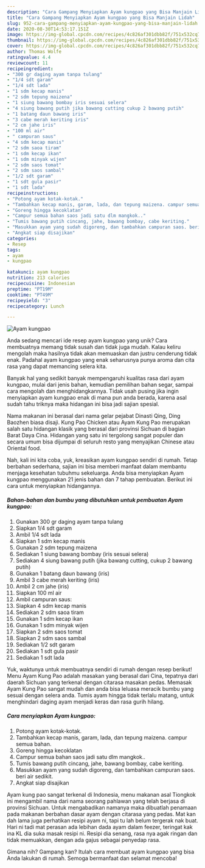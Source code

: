 ```yaml
---
description: "Cara Gampang Menyiapkan Ayam kungpao yang Bisa Manjain Lidah"
title: "Cara Gampang Menyiapkan Ayam kungpao yang Bisa Manjain Lidah"
slug: 952-cara-gampang-menyiapkan-ayam-kungpao-yang-bisa-manjain-lidah
date: 2020-08-30T14:53:17.151Z
image: https://img-global.cpcdn.com/recipes/4c826af301dbb82f/751x532cq70/ayam-kungpao-foto-resep-utama.jpg
thumbnail: https://img-global.cpcdn.com/recipes/4c826af301dbb82f/751x532cq70/ayam-kungpao-foto-resep-utama.jpg
cover: https://img-global.cpcdn.com/recipes/4c826af301dbb82f/751x532cq70/ayam-kungpao-foto-resep-utama.jpg
author: Thomas Wolfe
ratingvalue: 4.4
reviewcount: 11
recipeingredient:
- "300 gr daging ayam tanpa tulang"
- "1/4 sdt garam"
- "1/4 sdt lada"
- "1 sdm kecap manis"
- "2 sdm tepung maizena"
- "1 siung bawang bombay iris sesuai selera"
- "4 siung bawang putih jika bawang cutting cukup 2 bawang putih"
- "1 batang daun bawang iris"
- "3 cabe merah keriting iris"
- "2 cm jahe iris"
- "100 ml air"
- " campuran saus"
- "4 sdm kecap manis"
- "2 sdm saoa tiram"
- "1 sdm kecap ikan"
- "1 sdm minyak wijen"
- "2 sdm saos tomat"
- "2 sdm saos sambal"
- "1/2 sdt garam"
- "1 sdt gula pasir"
- "1 sdt lada"
recipeinstructions:
- "Potong ayam kotak-kotak."
- "Tambahkan kecap manis, garam, lada, dan tepung maizena. campur semua bahan."
- "Goreng hingga kecoklatan"
- "Campur semua bahan saos jadi satu dlm mangkok.."
- "Tumis bawang putih cincang, jahe, bawang bombay, cabe keriting."
- "Masukkan ayam yang sudah digoreng, dan tambahkan campuran saos. beri air sedikit."
- "Angkat siap disajikan"
categories:
- Resep
tags:
- ayam
- kungpao

katakunci: ayam kungpao 
nutrition: 213 calories
recipecuisine: Indonesian
preptime: "PT19M"
cooktime: "PT49M"
recipeyield: "3"
recipecategory: Lunch

---
```



![Ayam kungpao](https://img-global.cpcdn.com/recipes/4c826af301dbb82f/751x532cq70/ayam-kungpao-foto-resep-utama.jpg)

Anda sedang mencari ide resep ayam kungpao yang unik? Cara membuatnya memang tidak susah dan tidak juga mudah. Kalau keliru mengolah maka hasilnya tidak akan memuaskan dan justru cenderung tidak enak. Padahal ayam kungpao yang enak seharusnya punya aroma dan cita rasa yang dapat memancing selera kita.

Banyak hal yang sedikit banyak mempengaruhi kualitas rasa dari ayam kungpao, mulai dari jenis bahan, kemudian pemilihan bahan segar, sampai cara mengolah dan menghidangkannya. Tidak usah pusing jika ingin menyiapkan ayam kungpao enak di mana pun anda berada, karena asal sudah tahu triknya maka hidangan ini bisa jadi sajian spesial.

Nama makanan ini berasal dari nama gelar pejabat Dinasti Qing, Ding Baozhen biasa disaji. Kung Pao Chicken atau Ayam Kung Pao merupakan salah satu hidangan klasik yang berasal dari provinsi Sichuan di bagian Barat Daya Cina. Hidangan yang satu ini tergolong sangat populer dan secara umum bisa dijumpai di seluruh resto yang menyajikan Chinese atau Oriental food.


Nah, kali ini kita coba, yuk, kreasikan ayam kungpao sendiri di rumah. Tetap berbahan sederhana, sajian ini bisa memberi manfaat dalam membantu menjaga kesehatan tubuhmu sekeluarga. Anda bisa menyiapkan Ayam kungpao menggunakan 21 jenis bahan dan 7 tahap pembuatan. Berikut ini cara untuk menyiapkan hidangannya.

<!--inarticleads1-->

##### Bahan-bahan dan bumbu yang dibutuhkan untuk pembuatan Ayam kungpao:

1. Gunakan 300 gr daging ayam tanpa tulang
1. Siapkan 1/4 sdt garam
1. Ambil 1/4 sdt lada
1. Siapkan 1 sdm kecap manis
1. Gunakan 2 sdm tepung maizena
1. Sediakan 1 siung bawang bombay (iris sesuai selera)
1. Sediakan 4 siung bawang putih (jika bawang cutting, cukup 2 bawang putih)
1. Gunakan 1 batang daun bawang (iris)
1. Ambil 3 cabe merah keriting (iris)
1. Ambil 2 cm jahe (iris)
1. Siapkan 100 ml air
1. Ambil  campuran saus:
1. Siapkan 4 sdm kecap manis
1. Sediakan 2 sdm saoa tiram
1. Gunakan 1 sdm kecap ikan
1. Gunakan 1 sdm minyak wijen
1. Siapkan 2 sdm saos tomat
1. Siapkan 2 sdm saos sambal
1. Sediakan 1/2 sdt garam
1. Sediakan 1 sdt gula pasir
1. Sediakan 1 sdt lada


Yuk, waktunya untuk membuatnya sendiri di rumah dengan resep berikut! Menu Ayam Kung Pao adalah masakan yang berasal dari Cina, tepatnya dari daerah Sichuan yang terkenal dengan citarasa masakan pedas. Memasak Ayam Kung Pao sangat mudah dan anda bisa leluasa meracik bumbu yang sesuai dengan selera anda. Tumis ayam hingga tidak terlalu matang, untuk menghindari daging ayam menjadi keras dan rasa gurih hilang. 

<!--inarticleads2-->

##### Cara menyiapkan Ayam kungpao:

1. Potong ayam kotak-kotak.
1. Tambahkan kecap manis, garam, lada, dan tepung maizena. campur semua bahan.
1. Goreng hingga kecoklatan
1. Campur semua bahan saos jadi satu dlm mangkok..
1. Tumis bawang putih cincang, jahe, bawang bombay, cabe keriting.
1. Masukkan ayam yang sudah digoreng, dan tambahkan campuran saos. beri air sedikit.
1. Angkat siap disajikan


Ayam kung pao sangat terkenal di Indonesia, menu makanan asal Tiongkok ini mengambil nama dari nama seorang pahlawan yang telah berjasa di provinsi Sichuan. Untuk mengabadikan namanya maka dibuatlah penamaan pada makanan berbahan dasar ayam dengan citarasa yang pedas. Mat kan dah lama juga perhatikan resipi ayam ni, tapi tu lah belum tergerak nak buat. Hari ni tadi mat perasan ada lebihan dada ayam dalam feezer, teringat kak ina KL dia suka masak resipi ni. Resipi dia senang, rasa nya agak ringan dan tidak memuakkan, dengan ada gajus sebagai penyedap rasa. 

Gimana nih? Gampang kan? Itulah cara membuat ayam kungpao yang bisa Anda lakukan di rumah. Semoga bermanfaat dan selamat mencoba!
